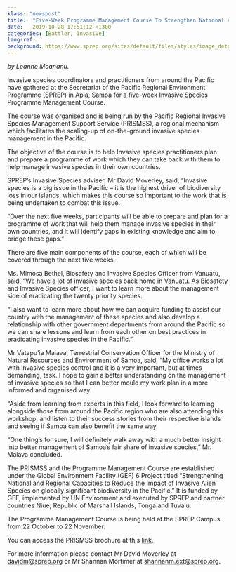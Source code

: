 ```yaml
---
klass: "newspost"
title:  "Five-Week Programme Management Course To Strengthen National And Regional Invasive Species Management"
date:   2019-10-28 17:51:12 +1300
categories: [Battler, Invasive]
lang-ref: 
background: https://www.sprep.org/sites/default/files/styles/image_detai_670_400_/public/images/news/PRISMSS%20Group%20pic.JPG?itok=2g-7iWwt
---
```

*by Leanne Moananu.*

Invasive species coordinators and practitioners from around the Pacific have gathered at the Secretariat of the Pacific Regional Environment Programme (SPREP) in Apia, Samoa for a five-week Invasive Species Programme Management Course.

The course was organised and is being run by the Pacific Regional Invasive Species Management Support Service (PRISMSS), a regional mechanism which facilitates the scaling-up of on-the-ground invasive species management in the Pacific.

The objective of the course is to help Invasive species practitioners plan and prepare a programme of work which they can take back with them to help manage invasive species in their own countries.

SPREP’s Invasive Species adviser, Mr David Moverley, said, “Invasive species is a big issue in the Pacific – it is the highest driver of biodiversity loss in our islands, which makes this course so important to the work that is being undertaken to combat this issue.

“Over the next five weeks, participants will be able to prepare and plan for a programme of work that will help them manage invasive species in their own countries, and it will identify gaps in existing knowledge and aim to bridge these gaps.”

There are five main components of the course, each of which will be covered through the next five weeks.

Ms. Mimosa Bethel, Biosafety and Invasive Species Officer from Vanuatu, said, “We have a lot of invasive species back home in Vanuatu. As Biosafety and Invasive Species officer, I want to learn more about the management side of eradicating the twenty priority species.

“I also want to learn more about how we can acquire funding to assist our country with the management of these species and also develop a relationship with other government departments from around the Pacific so we can share lessons and learn from each other on best practices in eradicating invasive species in the Pacific.”

Mr Vatapu’ia Maiava, Terrestrial Conservation Officer for the Ministry of Natural Resources and Environment of Samoa, said, “My office works a lot with invasive species control and it is a very important, but at times demanding, task. I hope to gain a better understanding on the management of invasive species so that I can better mould my work plan in a more informed and organised way.

“Aside from learning from experts in this field, I look forward to learning alongside those from around the Pacific region who are also attending this workshop, and listen to their success stories from their respective islands and seeing if Samoa can also benefit the same way.

“One thing’s for sure, I will definitely walk away with a much better insight into better management of Samoa’s fair share of invasive species,” Mr. Maiava concluded.

The PRISMSS and the Programme Management Course are established under the Global Environment Facility (GEF) 6 Project titled “Strengthening National and Regional Capacities to Reduce the Impact of Invasive Alien Species on globally significant biodiversity in the Pacific.” It is funded by GEF, implemented by UN Environment and executed by SPREP and partner countries Niue, Republic of Marshall Islands, Tonga and Tuvalu.

The Programme Management Course is being held at the SPREP Campus from 22 October to 22 November.

You can access the PRISMSS brochure at this [link](https://www.sprep.org/sites/default/files/documents/publications/prismss-%20e-brochure.pdf).

For more information please contact Mr David Moverley at [davidm@sprep.org](davidm@sprep.org) or Mr Shannan Mortimer at [shannanm.ext@sprep.org](shannanm.ext@sprep.org).

